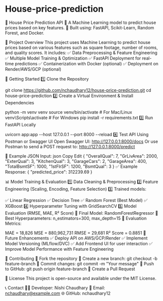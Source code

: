 # House-price-prediction
🏡 House Price Prediction API
📢 A Machine Learning model to predict house prices based on key features.
🚀 Built using: FastAPI, Scikit-Learn, Random Forest, and Docker.


📌 Project Overview
This project uses Machine Learning to predict house prices based on various features such as square footage, number of rooms, and quality scores.
It includes:
✅ Data Preprocessing & Feature Engineering
✅ Multiple Model Training & Optimization
✅ FastAPI Deployment for real-time predictions
✅ Containerization with Docker (optional)
✅ Deployment on Render/AWS/GCP (optional)

🚀 Getting Started
1️⃣ Clone the Repository

git clone https://github.com/nchaudhary12/house-price-prediction.git
cd house-price-prediction
2️⃣ Create a Virtual Environment & Install Dependencies

python -m venv venv
source venv/bin/activate  # For Mac/Linux
venv\Scripts\activate     # For Windows
pip install -r requirements.txt
3️⃣ Run FastAPI Locally

uvicorn app:app --host 127.0.0.1 --port 8000 --reload
4️⃣ Test API Using Postman or Swagger UI
Open Swagger UI: http://127.0.0.1:8000/docs
Or use Postman to send a POST request to:
http://127.0.0.1:8000/predict

📌 Example JSON Input:
json
Copy
Edit
{
  "OverallQual": 7,
  "GrLivArea": 2000,
  "ExterQual": 3,
  "KitchenQual": 3,
  "GarageCars": 2,
  "GarageArea": 400,
  "TotalBsmtSF": 1000,
  "1stFlrSF": 1200,
  "BsmtQual": 3
}
✅ Example Response:
{
  "predicted_price": 312239.69
}

📊 Model Training & Evaluation
1️⃣ Data Cleaning & Preprocessing
2️⃣ Feature Engineering (Scaling, Encoding, Feature Selection)
3️⃣ Trained models:

✅ Linear Regression
✅ Decision Tree
✅ Random Forest (Best Model)
✅ XGBoost 4️⃣ Hyperparameter Tuning with GridSearchCV 5️⃣ Model Evaluation (RMSE, MAE, R² Score)
🔹 Final Model: RandomForestRegressor
🔹 Best Hyperparameters: n_estimators=300, max_depth=15
🔹 Evaluation Metrics:

MAE = 18,826
MSE = 880,962,731
RMSE = 29,681
R² Score = 0.8851
🎯 Future Enhancements
✅ Deploy API on AWS/GCP/Render
✅ Implement Model Versioning (MLflow/DVC)
✅ Add Frontend UI for user interaction
✅ Improve Model Performance with Feature Engineering

🤝 Contributing
🔹 Fork the repository
🔹 Create a new branch: git checkout -b feature-branch
🔹 Commit changes: git commit -m "Your message"
🔹 Push to GitHub: git push origin feature-branch
🔹 Create a Pull Request

📜 License
This project is open-source and available under the MIT License.

📞 Contact
👩‍💻 Developer: Nishi Chaudhary
📧 Email: nchaudhary@example.com
🌐 GitHub: nchaudhary12
